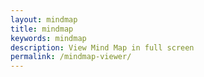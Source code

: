 ```yaml
---
layout: mindmap
title: mindmap
keywords: mindmap
description: View Mind Map in full screen
permalink: /mindmap-viewer/
---
```

